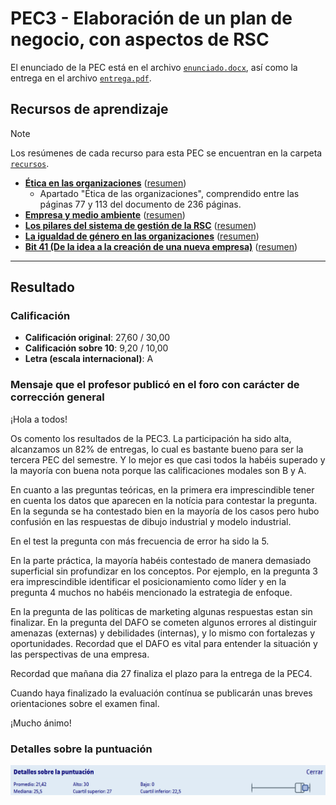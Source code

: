 # PEC3 - Elaboración de un plan de negocio, con aspectos de RSC

El enunciado de la PEC está en el archivo [`enunciado.docx`](enunciado.docx), así como la entrega en el archivo [`entrega.pdf`](entrega.pdf).

## Recursos de aprendizaje

>[!NOTE]
>Los resúmenes de cada recurso para esta PEC se encuentran en la carpeta [`recursos`](recursos/).

- [**Ética en las organizaciones**](https://materials.campus.uoc.edu/cdocent/IP05_79056_00955.pdf) ([resumen](https://github.com/HenestrosaDev/uoc-ingenieria-informatica/blob/main/administracion_y_gestion_de_organizaciones/pec3/recursos/etica_en_las_organizaciones_resumen.md))
	- Apartado "Ética de las organizaciones", comprendido entre las páginas 77 y 113 del documento de 236 páginas.
- [**Empresa y medio ambiente**](https://materials.campus.uoc.edu/daisy/Materials/PID_00263792/pdf/PID_00263792.pdf) ([resumen](https://github.com/HenestrosaDev/uoc-ingenieria-informatica/blob/main/administracion_y_gestion_de_organizaciones/pec3/recursos/empresa_y_medio_ambiente_resumen.md))
- [**Los pilares del sistema de gestión de la RSC**](https://materials.campus.uoc.edu/daisy/Materials/PID_00253408/pdf/PID_00253408.pdf) ([resumen](https://github.com/HenestrosaDev/uoc-ingenieria-informatica/blob/main/administracion_y_gestion_de_organizaciones/pec3/recursos/los_pilares_del_sistema_de_gestion_de_la_rsc_resumen.md))
- [**La igualdad de género en las organizaciones**](https://materials.campus.uoc.edu/daisy/Materials/PID_00280846/pdf/PID_00280846.pdf) ([resumen](https://github.com/HenestrosaDev/uoc-ingenieria-informatica/blob/main/administracion_y_gestion_de_organizaciones/pec3/recursos/la_igualdad_de_genero_en_las_organizaciones_resumen.md))
- [**Bit 41 (De la idea a la creación de una nueva empresa)**](http://cvapp.uoc.edu/autors/MostraPDFMaterialAction.do?id=263174&hash=1acd7edb24ed9e3ac4d09181d2953c5d042d75b712b3c2fccdfbfe33c0a9eb2d) ([resumen](https://github.com/HenestrosaDev/uoc-ingenieria-informatica/blob/main/administracion_y_gestion_de_organizaciones/pec3/recursos/bit_41_de_la_idea_a_la_creacion_de_una_nueva_empresa_resumen.md))

---

## Resultado

### Calificación

- **Calificación original**: 27,60 / 30,00
- **Calificación sobre 10**: 9,20 / 10,00
- **Letra (escala internacional)**: A

### Mensaje que el profesor publicó en el foro con carácter de corrección general

¡Hola a todos!

Os comento los resultados de la PEC3. La participación ha sido alta, alcanzamos un 82% de entregas, lo cual es bastante bueno para ser la tercera PEC del semestre. Y lo mejor es que casi todos la habéis superado y la mayoría con buena nota porque las calificaciones modales son B y A.

En cuanto a las preguntas teóricas, en la primera era imprescindible tener en cuenta los datos que aparecen en la notícia para contestar la pregunta. En la segunda se ha contestado bien en la mayoría de los casos pero hubo confusión en las respuestas de dibujo industrial y modelo industrial. 

En el test la pregunta con más frecuencia de error ha sido la 5.

En la parte práctica, la mayoría habéis contestado de manera demasiado superficial sin profundizar en los conceptos. Por ejemplo, en la pregunta 3 era imprescindible identificar el posicionamiento como líder y en la pregunta 4 muchos no habéis mencionado la estrategia de enfoque. 

En la pregunta de las políticas de marketing algunas respuestas estan sin finalizar. En la pregunta del DAFO se cometen algunos errores al distinguir amenazas (externas) y debilidades (internas), y lo mismo con fortalezas y oportunidades. Recordad que el DAFO es vital para entender la situación y las perspectivas de una empresa. 

Recordad que mañana dia 27 finaliza el plazo para la entrega de la PEC4.

Cuando haya finalizado la evaluación contínua se publicarán unas breves orientaciones sobre el examen final.

¡Mucho ánimo!

### Detalles sobre la puntuación

![](detalles_puntuacion.png)